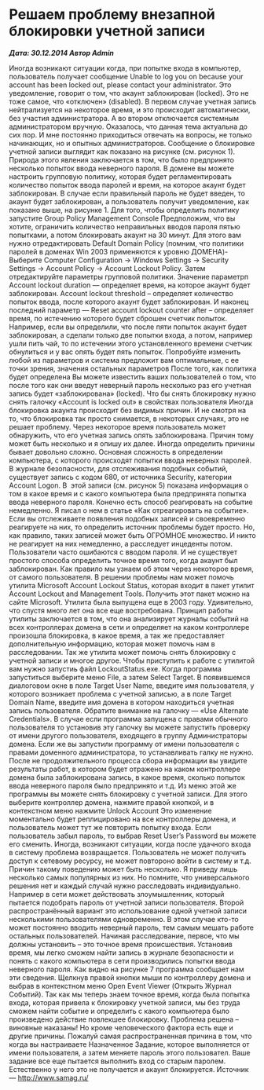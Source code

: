 # Решаем проблему внезапной блокировки учетной записи                	  
***Дата: 30.12.2014 Автор Admin***

Иногда возникают ситуации когда, при попытке входа в компьютер, пользователь получает сообщение Unable to log you on because your account has been locked out, please contact your administrator.
Это уведомление, говорит о том, что акаунт заблокирован (locked). Это не тоже самое, что «отключен» (disabled). В первом случае учетная запись нейтрализуется на некоторое время, и это происходит автоматически, без участия администратора. А во втором отключается системным администратором вручную.
Оказалось, что данная тема актуальна до сих пор. И мне постоянно приходиться отвечать на вопросы, не только начинающих, но и опытных администраторов.
Сообщение о блокировке учетной записи выглядит как показано на рисунке (см. рисунок 1).
Природа этого явления заключается в том, что было предпринято несколько попыток ввода неверного пароля. В домене вы можете настроить групповую политику, которая будет регламентировать количество попыток ввода паролей и время, на которое акаунт будет заблокирован. В случае если правильный пароль не будет введен, то акаунт будет заблокирован, а пользователь получит уведомление, как показано выше, на рисунке 1.
Для того, чтобы определить политику запустите Group Policy Management Console
Предположим, что вы хотите, ограничить количество неправильных вводов пароля пятью попытками, а потом блокировать акаунт на 30 минут. Для этого вам нужно отредактировать Default Domain Policy (помним, что политики паролей в доменах Win 2003 применяются к уровню ДОМЕНА)- Выберите Computer Configuration -&gt; Windows Settings -&gt; Security Settings -&gt; Account Policy -&gt; Account Lockout Policy. Затем отредактируйте параметры групповой политики. Значение параметрп Account lockout duration &#8212; определяет время, на которое акаунт будет заблокирован. Account lockout threshold – определяет количество попыток ввода, после которого акаунт будет заблокирован. И наконец последний параметр &#8212; Reset account lockout counter after – определяет время, по истечению которого будет сброшен счетчик попыток. Например, если вы определили, что после пяти попыток акаунт будет заблокирован, а сделали только две попытки входа, а потом, например ушли пить чай, то по истечении этого установленного времени счетчик обнулиться и у вас опять будет пять попыток.
Попробуйте изменить любой из параметров и система предложит вам оптимальные, с ее точки зрения, значения остальных параметров
После того, как политика будет определена Вы можете известить ваших пользователей о том, что после того как они введут неверный пароль несколько раз его учетная запись будет «заблокирована» (locked). Что бы снять блокировку нужно снять галочку «Account is locked out» в свойствах пользователя
Иногда блокировка акаунта происходит без видимых причин. И не смотря на то, что блокировка так просто снимается, в некоторых случаях, это не решает проблему. Через некоторое время пользователь может обнаружить, что его учетная запись опять заблокирована. Причин тому может быть несколько и я опишу их далее. Иногда определить причины бывает довольно сложно. Основная сложность в определении компьютера, с которого происходят попытки ввода неверных паролей.
В журнале безопасности, для отслеживания подобных событий, существует запись с кодом 680, от источника Security, категории Account Logon.
В  этой записи (см. рисунок 5) показана информация о том в какое время и с какого компьютера была предпринята попытка ввода неверного пароля. Конечно есть способ реагировать на событие немедленно. Я писал о нем в статье «Как отреагировать на событие». Если вы отслеживаете появления подобных записей и своевременно реагируете на них, то определить источник проблемы будет просто. Но, как правило, таких записей может быть ОГРОМНОЕ множество. И никто не реагирует на них немедленно, а расследует инцеденты потом. Пользователи часто ошибаются с вводом пароля. И не существует простого способа определить точное время того, когда акаунт был заблокирован. Как правило мы узнаем об этом через некоторое время, от самого пользователя.
В решении проблемы нам может помочь утилита Microsoft Account Lockout Status, которая входит в пакет утилит Account Lockout and Management Tools. Получить этот пакет можно на сайте Microsoft. Утилита была выпущена еще в 2003 году. Удивительно, что спустя много лет она все еще востребована.
Принцип работы утилиты заключается в том, что она анализирует журналы событий на всех контроллерах домена в сети и определяет на каком контроллере произошла блокировка, в какое время, а так же предоставляет дополнительную информацию, которая может помочь нам в расследовании. Так же утилита может помочь снять блокировку с учетной записи и многое другое.
Чтобы приступить к работе с утилитой вам нужно запустиь файл LockoutStatus.exe. Когда программа запуститься выберите меню File, а затем Select Target. В появившемся диалоговом окне
в поле Target User Name, введите имя пользователя, у которого возникает проблема с учетной записью, а в поле Target Domain Name, введите имя домена в котором находиться учетная запись пользователя.
Обратите внимание на галочку &#8212; «Use Alternate Credentials». В случае если программа запущена с правами обычного пользователя то установив эту галочку вы можете запустить проверку от имени другого пользователя, входящего в группу Администраторы домена. Если же вы запустили программу от имени пользователя с правами доменного администратора, то устанавливать галку не нужно.
После не продолжительного процесса сбора информации вы увидите результаты работ, в котором будет отражено на каком контроллере домена была заблокирована запись, в какое время, сколько попыток ввода неверного пароля было предпринято и т.д.
Из меню этой же программы вы можете снять блокировку с учетной записи. Для этого выберите контроллер домена, нажмите правой кнопкой, и в контекстном меню нажмите Unlock Account
Это изменение моментально будет реплицировано на все контроллеры домена, и пользователь может тут же повторить попытку входа. Если пользователь забыл пароль, то выбрав Reset User’s Password вы можете его сменить.
Иногда, возникают ситуации, когда после удачного входа в систему проблема возвращается. Пользователь не может получить доступ к сетевому ресурсу, не может повтороно войти в систему и т.д. Причин такому поведению может быть несколько. Я приведу лишь несколько самых популярных из них. Но помните, что универсального решения нет и каждый случай нужно расследовать индивидуально.
Например в сети может действовать злоумышленник, который пытается подобрать пароль от учетной записи пользователя. Второй распространённый вариант это использование одной учетной записи несколькими пользователями одновременно. В этом случае кто-то может постоянно вводить неверный пароль, тем самым мешать работе остальных пользователей. Начиная расследование, первое, что мы должны установить – это точное время происшествия. Установив время, мы легко сможем найти запись в журнале безопасности и понять с какого компьютера в сети производились попытки ввода неверного пароля. Как видно на рисунке 7 программа сообщает нам эти сведения. Щелкнув правой кнопки мыши по контроллеру домена и выбрав в контекстном меню Open Event Viewer (Открыть Журнал Событий). Так как мы теперь знаем точное время, когда была попытка входа, которая привела к блокировку учетной записи, мы без труда сможем найти событие и определить с какого компьютера было произведено действие повлекшее блокировку. Проблема решена – виновные наказаны!
Но кроме человеческого фактора есть еще и другие причины. Пожалуй самая распространенная причина в том, что когда вы настраиваете Назначенное Задание, которое выполняется от имени пользователя, а затем меняете пароль этого пользовател. Ваше задание все еще пытается выполнить вход со старым паролем. Естественно у него это не получается и акаунт блокируется.
Источник &#8212; http://www.samag.ru/

